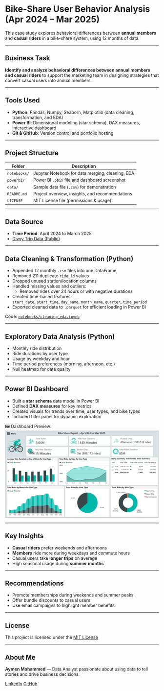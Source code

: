 # Bike-Share User Behavior Analysis (Apr 2024 – Mar 2025)

This case study explores behavioral differences between **annual members** and **casual riders** in a bike-share system, using 12 months of data.

---

## Business Task

**Identify and analyze behavioral differences between annual members and casual riders** to support the marketing team in designing strategies that convert casual users into annual members.

---

## Tools Used

- **Python**: Pandas, Numpy, Seaborn, Matplotlib (data cleaning, transformation, and EDA)
- **Power BI**: Dimensional modeling (star schema), DAX measures, interactive dashboard
- **Git & GitHub**: Version control and portfolio hosting

---

## Project Structure

| Folder        | Description                                 |
|---------------|---------------------------------------------|
| `notebooks/`  | Jupyter Notebook for data merging, cleaning, EDA |
| `powerbi/`    | Power BI `.pbix` file and dashboard screenshot   |
| `data/`       | Sample data file (`.csv`) for demonstration      |
| `README.md`   | Project overview, insights, and recommendations  |
| `LICENSE`     | MIT License file (permissions & usage)           |

---

## Data Source

-  **Time Period**: April 2024 to March 2025  
-  [Divvy Trip Data (Public)](https://divvy-tripdata.s3.amazonaws.com/index.html)

---

## Data Cleaning & Transformation (Python)

- Appended 12 monthly `.csv` files into one DataFrame
- Removed 211 duplicate `ride_id` values
- Dropped unused station/location columns
- Handled missing values and outliers:
  - Removed rides over 24 hours or with negative durations
- Created time-based features:  
  `start_date`, `start_time`, `day_name`, `month_name`, `quarter`, `time_period`
- Exported cleaned data to `.parquet` for efficient loading in Power BI

 Code: [`notebooks/cleaning_eda.ipynb`](notebooks/eda_cleaning.ipynb)

---

## Exploratory Data Analysis (Python)

- Monthly ride distribution
- Ride durations by user type
- Usage by weekday and hour
- Time period preferences (morning, afternoon, etc.)
- Null heatmap for data quality

---

## Power BI Dashboard

- Built a **star schema** data model in Power BI
- Defined **DAX measures** for key metrics
- Created visuals for trends over time, user types, and bike types
- Included filter panel for dynamic exploration

🖼️ Dashboard Preview:  
![Dashboard Screenshot](powerbi/Dashboard.png)


---

## Key Insights

- **Casual riders** prefer weekends and afternoons  
- **Members** ride more during weekdays and commute hours  
- Casual users take **longer trips** on average  
- High seasonal usage during **summer months**

---

## Recommendations

- Promote memberships during weekends and summer peaks
- Offer bundle discounts to casual users
- Use email campaigns to highlight member benefits

---

## License

This project is licensed under the [MIT License](LICENSE)

---

## About Me

**Aymen Mohammed** — Data Analyst passionate about using data to tell stories and drive business decisions.

 [LinkedIn](https://www.linkedin.com/in/ayman-muammer) 
 [GitHub](https://github.com/your-github)
